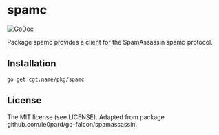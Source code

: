 # spamc

[![GoDoc](https://godoc.org/cgt.name/pkg/spamc?status.svg)](https://godoc.org/cgt.name/pkg/spamc)

Package spamc provides a client for the SpamAssassin spamd protocol.

## Installation
```
go get cgt.name/pkg/spamc
```

## License

The MIT license (see LICENSE).
Adapted from package github.com/le0pard/go-falcon/spamassassin.
